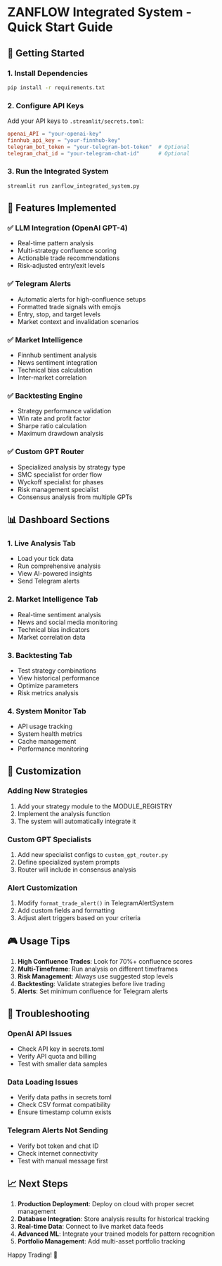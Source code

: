 # ZANFLOW Integrated System - Quick Start Guide

## 🚀 Getting Started

### 1. Install Dependencies
```bash
pip install -r requirements.txt
```

### 2. Configure API Keys
Add your API keys to `.streamlit/secrets.toml`:
```toml
openai_API = "your-openai-key"
finnhub_api_key = "your-finnhub-key"
telegram_bot_token = "your-telegram-bot-token"  # Optional
telegram_chat_id = "your-telegram-chat-id"      # Optional
```

### 3. Run the Integrated System
```bash
streamlit run zanflow_integrated_system.py
```

## 🎯 Features Implemented

### ✅ LLM Integration (OpenAI GPT-4)
- Real-time pattern analysis
- Multi-strategy confluence scoring
- Actionable trade recommendations
- Risk-adjusted entry/exit levels

### ✅ Telegram Alerts
- Automatic alerts for high-confluence setups
- Formatted trade signals with emojis
- Entry, stop, and target levels
- Market context and invalidation scenarios

### ✅ Market Intelligence
- Finnhub sentiment analysis
- News sentiment integration
- Technical bias calculation
- Inter-market correlation

### ✅ Backtesting Engine
- Strategy performance validation
- Win rate and profit factor
- Sharpe ratio calculation
- Maximum drawdown analysis

### ✅ Custom GPT Router
- Specialized analysis by strategy type
- SMC specialist for order flow
- Wyckoff specialist for phases
- Risk management specialist
- Consensus analysis from multiple GPTs

## 📊 Dashboard Sections

### 1. Live Analysis Tab
- Load your tick data
- Run comprehensive analysis
- View AI-powered insights
- Send Telegram alerts

### 2. Market Intelligence Tab
- Real-time sentiment analysis
- News and social media monitoring
- Technical bias indicators
- Market correlation data

### 3. Backtesting Tab
- Test strategy combinations
- View historical performance
- Optimize parameters
- Risk metrics analysis

### 4. System Monitor Tab
- API usage tracking
- System health metrics
- Cache management
- Performance monitoring

## 🔧 Customization

### Adding New Strategies
1. Add your strategy module to the MODULE_REGISTRY
2. Implement the analysis function
3. The system will automatically integrate it

### Custom GPT Specialists
1. Add new specialist configs to `custom_gpt_router.py`
2. Define specialized system prompts
3. Router will include in consensus analysis

### Alert Customization
1. Modify `format_trade_alert()` in TelegramAlertSystem
2. Add custom fields and formatting
3. Adjust alert triggers based on your criteria

## 🎮 Usage Tips

1. **High Confluence Trades**: Look for 70%+ confluence scores
2. **Multi-Timeframe**: Run analysis on different timeframes
3. **Risk Management**: Always use suggested stop levels
4. **Backtesting**: Validate strategies before live trading
5. **Alerts**: Set minimum confluence for Telegram alerts

## 🐛 Troubleshooting

### OpenAI API Issues
- Check API key in secrets.toml
- Verify API quota and billing
- Test with smaller data samples

### Data Loading Issues
- Verify data paths in secrets.toml
- Check CSV format compatibility
- Ensure timestamp column exists

### Telegram Alerts Not Sending
- Verify bot token and chat ID
- Check internet connectivity
- Test with manual message first

## 📈 Next Steps

1. **Production Deployment**: Deploy on cloud with proper secret management
2. **Database Integration**: Store analysis results for historical tracking
3. **Real-time Data**: Connect to live market data feeds
4. **Advanced ML**: Integrate your trained models for pattern recognition
5. **Portfolio Management**: Add multi-asset portfolio tracking

Happy Trading! 🚀
